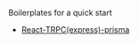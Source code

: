 Boilerplates for a quick start

- [React-TRPC(express)-prisma](https://github.com/Flowerinno/templates/tree/react-trpc-express)
